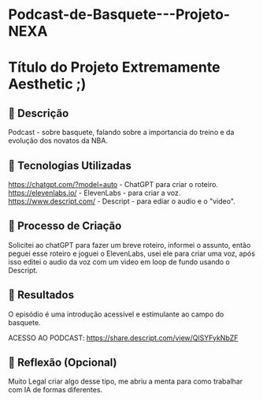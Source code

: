 # Podcast-de-Basquete---Projeto-NEXA

# Título do Projeto Extremamente Aesthetic ;)

## 📒 Descrição
Podcast - sobre basquete, falando sobre a importancia do treino e da evolução dos novatos da NBA.

## 🤖 Tecnologias Utilizadas
https://chatgpt.com/?model=auto - ChatGPT para criar o roteiro.
https://elevenlabs.io/ - ElevenLabs - para criar a voz.
https://www.descript.com/ - Descript - para ediar o audio e o "video".

## 🧐 Processo de Criação
Solicitei ao chatGPT para fazer um breve roteiro, informei o assunto, então peguei esse roteiro e joguei o ElevenLabs, usei ele para criar uma voz, após isso
editei o audio da voz com um video em loop de fundo usando o Descript.

## 🚀 Resultados
O episódio é uma introdução acessível e estimulante ao campo do basquete.

ACESSO AO PODCAST:
https://share.descript.com/view/QlSYFykNbZF

## 💭 Reflexão (Opcional)
Muito Legal criar algo desse tipo, me abriu a menta para como trabalhar com IA de formas diferentes.
